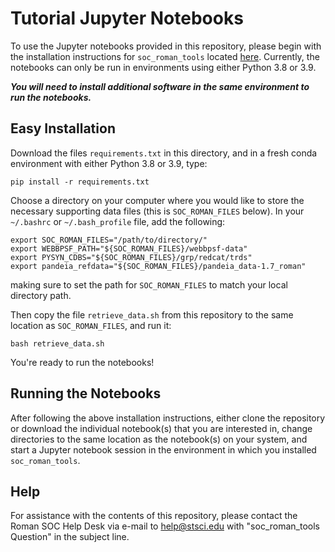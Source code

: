 # Tutorial Jupyter Notebooks

To use the Jupyter notebooks provided in this repository, please begin with the installation instructions
for `soc_roman_tools` located [here](https://github.com/spacetelescope/soc_roman_tools). Currently, the notebooks can 
only be run in environments using either Python 3.8 or 3.9.

***You will need to install additional software in the same environment to run the notebooks.***

## Easy Installation

Download the files `requirements.txt` in this directory, and in a fresh conda environment with 
either Python 3.8 or 3.9, type:
```
pip install -r requirements.txt
```

Choose a directory on your computer where you would like to store the necessary 
supporting data files (this is `SOC_ROMAN_FILES` below). In your `~/.bashrc` or `~/.bash_profile` file, add the following:
```
export SOC_ROMAN_FILES="/path/to/directory/"
export WEBBPSF_PATH="${SOC_ROMAN_FILES}/webbpsf-data"
export PYSYN_CDBS="${SOC_ROMAN_FILES}/grp/redcat/trds"
export pandeia_refdata="${SOC_ROMAN_FILES}/pandeia_data-1.7_roman"
```
making sure to set the path for `SOC_ROMAN_FILES` to match your local directory path.

Then copy the file `retrieve_data.sh` from this repository to the same location as `SOC_ROMAN_FILES`, and run it:
```
bash retrieve_data.sh
```

You're ready to run the notebooks!

## Running the Notebooks

After following the above installation instructions, either clone the repository or download the individual notebook(s) that 
you are interested in, change directories to the same location as the notebook(s) on your system, and start a Jupyter 
notebook session in the environment in which you installed `soc_roman_tools`.

## Help

For assistance with the contents of this repository, please contact the Roman SOC Help Desk
via e-mail to [help@stsci.edu](mailto:help@stsci.edu?subject=soc_roman_tools%20Question) with "soc_roman_tools 
Question" in the subject line.